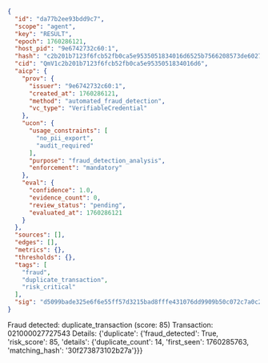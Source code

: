 ```json
{
  "id": "da77b2ee93bdd9c7",
  "scope": "agent",
  "key": "RESULT",
  "epoch": 1760286121,
  "host_pid": "9e6742732c60:1",
  "hash": "c2b201b7123f6fcb52fb0ca5e9535051834016d6525b7566208573de602702ad",
  "cid": "QmV1c2b201b7123f6fcb52fb0ca5e9535051834016d6",
  "aicp": {
    "prov": {
      "issuer": "9e6742732c60:1",
      "created_at": 1760286121,
      "method": "automated_fraud_detection",
      "vc_type": "VerifiableCredential"
    },
    "ucon": {
      "usage_constraints": [
        "no_pii_export",
        "audit_required"
      ],
      "purpose": "fraud_detection_analysis",
      "enforcement": "mandatory"
    },
    "eval": {
      "confidence": 1.0,
      "evidence_count": 0,
      "review_status": "pending",
      "evaluated_at": 1760286121
    }
  },
  "sources": [],
  "edges": [],
  "metrics": {},
  "thresholds": {},
  "tags": [
    "fraud",
    "duplicate_transaction",
    "risk_critical"
  ],
  "sig": "d5099bade325e6f6e55ff57d3215bad8fffe431076dd9909b50c072c7a0c2ebb"
}
```

Fraud detected: duplicate_transaction (score: 85)
Transaction: 021000027727543
Details: {'duplicate': {'fraud_detected': True, 'risk_score': 85, 'details': {'duplicate_count': 14, 'first_seen': 1760285763, 'matching_hash': '30f273873102b27a'}}}